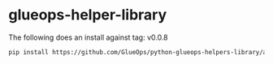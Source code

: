 # glueops-helper-library


The following does an install against tag: v0.0.8

```bash
pip install https://github.com/GlueOps/python-glueops-helpers-library/archive/refs/tags/v0.0.11.zip
```
